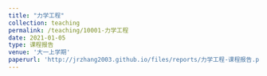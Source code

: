 ```yaml
---
title: "力学工程"
collection: teaching
permalink: /teaching/10001-力学工程
date: 2021-01-05
type: 课程报告
venue: '大一上学期'
paperurl: 'http://jrzhang2003.github.io/files/reports/力学工程-课程报告.pdf'
---
```

